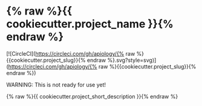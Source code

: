 # {% raw %}{{ cookiecutter.project_name }}{% endraw %}

[![CircleCI](https://circleci.com/gh/apiology/{% raw %}{{cookiecutter.project_slug}}{% endraw %}.svg?style=svg)](https://circleci.com/gh/apiology/{% raw %}{{cookiecutter.project_slug}}{% endraw %})

WARNING: This is not ready for use yet!

{% raw %}{{ cookiecutter.project_short_description }}{% endraw %}
